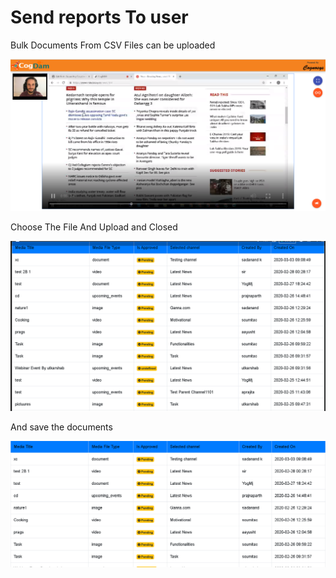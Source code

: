 # Send reports To user

Bulk Documents From CSV Files can be uploaded

![](../.gitbook/assets/image%20%28121%29.png)

Choose The File And Upload and Closed

![](../.gitbook/assets/image%20%28228%29.png)

And save the documents

![](../.gitbook/assets/image%20%28231%29.png)

